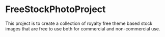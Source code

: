 FreeStockPhotoProject
=====================

This project is to create  a collection of  royalty free theme based stock images that are free to use both for commercial and non-commercial use. 
